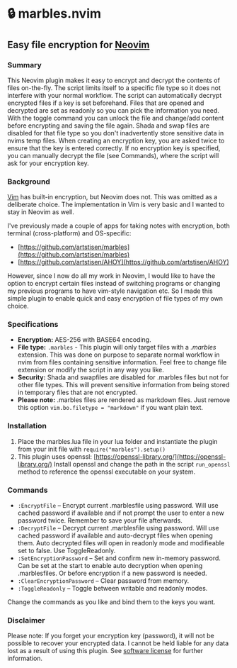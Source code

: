 # 🔒 marbles.nvim
## Easy file encryption for [Neovim](https://neovim.io/)

### Summary
This Neovim plugin makes it easy to encrypt and decrypt the contents of files on-the-fly. The script limits itself to a specific file type so it does not interfere with your normal workflow. The script can automatically decrypt encrypted files if a key is set beforehand. Files that are opened and decrypted are set as readonly so you can pick the information you need. With the toggle command you can unlock the file and change/add content before encrypting and saving the file again. Shada and swap files are disabled for that file type so you don't inadvertently store sensitive data in nvims temp files. When creating an encryption key, you are asked twice to ensure that the key is entered correctly. If no encryption key is specified, you can manually decrypt the file (see Commands), where the script will ask for your encryption key.

### Background
[Vim](https://www.vim.org/) has built-in encryption, but Neovim does not. This was omitted as a deliberate choice. The implementation in Vim is very basic and I wanted to stay in Neovim as well.

I've previously made a couple of apps for taking notes with encryption, both terminal (cross-platform) and OS-specific:
* [https://github.com/artstisen/marbles](https://github.com/artstisen/marbles) 
* [https://github.com/artstisen/AHOY](https://github.com/artstisen/AHOY) 
  
However, since I now do all my work in Neovim, I would like to have the option to encrypt certain files instead of switching programs or changing my previous programs to have vim-style navigation etc. So I made this simple plugin to enable quick and easy encryption of file types of my own choice.

### Specifications
* **Encryption:** AES-256 with BASE64 encoding.
*  **File type:** `.marbles` - This plugin will only target files with a _.marbles_ extension. This was done on purpose to separate normal workflow in nvim from files containing sensitive information. Feel free to change file extension or modify the script in any way you like.
* **Security:** Shada and swapfiles are disabled for .marbles files but not for other file types. This will prevent sensitive information from being stored in temporary files that are not encrypted.
* **Please note:** .marbles files are rendered as markdown files. Just remove this option `vim.bo.filetype = "markdown"` if you want plain text.

### Installation
1. Place the marbles.lua file in your lua folder and instantiate the plugin from your init file with `require("marbles").setup()`
2. This plugin uses openssl: [https://openssl-library.org/](https://openssl-library.org/) Install openssl and change the path in the script `run_openssl` method to reference the openssl executable on your system.

### Commands
* `:EncryptFile` – Encrypt current .marblesfile using password. Will use cached password if available and if not prompt the user to enter a new password twice. Remember to save your file afterwards.
* `:DecryptFile` – Decrypt current .marblesfile using password. Will use cached password if available and auto-decrypt files when opening them. Auto decrypted files will open in readonly mode and modifieable set to false. Use ToggleReadonly.
* `:SetEncryptionPassword` – Set and confirm new in-memory password. Can be set at the start to enable auto decryption when opening .marblesfiles. Or before encryption if a new password is needed.
* `:ClearEncryptionPassword` – Clear password from memory.
* `:ToggleReadonly` – Toggle between writable and readonly modes.

Change the commands as you like and bind them to the keys you want.

### Disclaimer
Please note: If you forget your encryption key (password), it will not be possible to recover your encrypted data. I cannot be held liable for any data lost as a result of using this plugin. See [software license](https://github.com/artstisen/marbles.nvim/blob/main/LICENSE) for further information.
